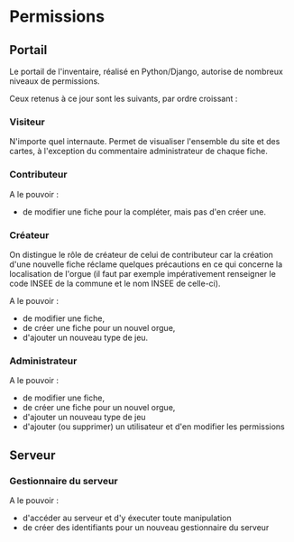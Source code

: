 # Permissions

## Portail

Le portail de l'inventaire, réalisé en Python/Django, autorise de nombreux niveaux de permissions.

Ceux retenus à ce jour sont les suivants, par ordre croissant :

### Visiteur

N'importe quel internaute. Permet de visualiser l'ensemble du site et des cartes, à l'exception du commentaire administrateur de chaque fiche.

### Contributeur

A le pouvoir :
- de modifier une fiche pour la compléter, mais pas d'en créer une.

### Créateur

On distingue le rôle de créateur de celui de contributeur car la création d'une nouvelle fiche réclame quelques précautions en ce qui concerne la localisation de l'orgue (il faut par exemple impérativement renseigner le code INSEE de la commune et le nom INSEE de celle-ci).

A le pouvoir :
- de modifier une fiche,
- de créer une fiche pour un nouvel orgue,
- d'ajouter un nouveau type de jeu.

### Administrateur

A le pouvoir :
- de modifier une fiche,
- de créer une fiche pour un nouvel orgue,
- d'ajouter un nouveau type de jeu
- d'ajouter (ou supprimer) un utilisateur et d'en modifier les permissions

## Serveur

### Gestionnaire du serveur

A le pouvoir :
- d'accéder au serveur et d'y éxecuter toute manipulation
- de créer des identifiants pour un nouveau gestionnaire du serveur
